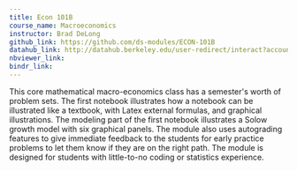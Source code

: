 ```yaml
---
title: Econ 101B
course_name: Macroeconomics
instructor: Brad DeLong
github_link: https://github.com/ds-modules/ECON-101B
datahub_link: http://datahub.berkeley.edu/user-redirect/interact?account=ds-modules&repo=ECON-101B&branch=master&path=
nbviewer_link:
bindr_link:
---
```

This core mathematical macro-economics class has a semester's worth of problem sets.  The first notebook illustrates how a notebook can be illustrated like a textbook, with Latex external formulas, and graphical illustrations. The modeling part of the first notebook illustrates a Solow growth model with six graphical panels.  The module also uses autograding features to give immediate feedback to the students for early practice problems to let them know if they are on the right path.  The module is designed for students with little-to-no coding or statistics experience.
